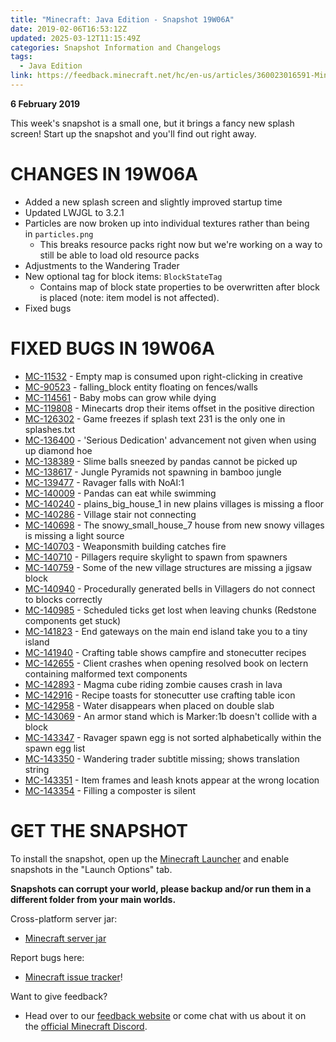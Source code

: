 ```yaml
---
title: "Minecraft: Java Edition - Snapshot 19W06A"
date: 2019-02-06T16:53:12Z
updated: 2025-03-12T11:15:49Z
categories: Snapshot Information and Changelogs
tags:
  - Java Edition
link: https://feedback.minecraft.net/hc/en-us/articles/360023016591-Minecraft-Java-Edition-Snapshot-19W06A
---
```


**6 February 2019**

This week's snapshot is a small one, but it brings a fancy new splash screen! Start up the snapshot and you'll find out right away.

# CHANGES IN 19W06A

- Added a new splash screen and slightly improved startup time
- Updated LWJGL to 3.2.1
- Particles are now broken up into individual textures rather than being in `particles.png`
  - This breaks resource packs right now but we're working on a way to still be able to load old resource packs
- Adjustments to the Wandering Trader
- New optional tag for block items: `BlockStateTag`
  - Contains map of block state properties to be overwritten after block is placed (note: item model is not affected).
- Fixed bugs

# FIXED BUGS IN 19W06A

- [MC-11532](https://bugs.mojang.com/browse/MC-11532) - Empty map is consumed upon right-clicking in creative
- [MC-90523](https://bugs.mojang.com/browse/MC-90523) - falling_block entity floating on fences/walls
- [MC-114561](https://bugs.mojang.com/browse/MC-114561) - Baby mobs can grow while dying
- [MC-119808](https://bugs.mojang.com/browse/MC-119808) - Minecarts drop their items offset in the positive direction
- [MC-126302](https://bugs.mojang.com/browse/MC-126302) - Game freezes if splash text 231 is the only one in splashes.txt
- [MC-136400](https://bugs.mojang.com/browse/MC-136400) - 'Serious Dedication' advancement not given when using up diamond hoe
- [MC-138389](https://bugs.mojang.com/browse/MC-138389) - Slime balls sneezed by pandas cannot be picked up
- [MC-138617](https://bugs.mojang.com/browse/MC-138617) - Jungle Pyramids not spawning in bamboo jungle
- [MC-139477](https://bugs.mojang.com/browse/MC-139477) - Ravager falls with NoAI:1
- [MC-140009](https://bugs.mojang.com/browse/MC-140009) - Pandas can eat while swimming
- [MC-140240](https://bugs.mojang.com/browse/MC-140240) - plains_big_house_1 in new plains villages is missing a floor
- [MC-140286](https://bugs.mojang.com/browse/MC-140286) - Village stair not connecting
- [MC-140698](https://bugs.mojang.com/browse/MC-140698) - The snowy_small_house_7 house from new snowy villages is missing a light source
- [MC-140703](https://bugs.mojang.com/browse/MC-140703) - Weaponsmith building catches fire
- [MC-140710](https://bugs.mojang.com/browse/MC-140710) - Pillagers require skylight to spawn from spawners
- [MC-140759](https://bugs.mojang.com/browse/MC-140759) - Some of the new village structures are missing a jigsaw block
- [MC-140940](https://bugs.mojang.com/browse/MC-140940) - Procedurally generated bells in Villagers do not connect to blocks correctly
- [MC-140985](https://bugs.mojang.com/browse/MC-140985) - Scheduled ticks get lost when leaving chunks (Redstone components get stuck)
- [MC-141823](https://bugs.mojang.com/browse/MC-141823) - End gateways on the main end island take you to a tiny island
- [MC-141940](https://bugs.mojang.com/browse/MC-141940) - Crafting table shows campfire and stonecutter recipes
- [MC-142655](https://bugs.mojang.com/browse/MC-142655) - Client crashes when opening resolved book on lectern containing malformed text components
- [MC-142893](https://bugs.mojang.com/browse/MC-142893) - Magma cube riding zombie causes crash in lava
- [MC-142916](https://bugs.mojang.com/browse/MC-142916) - Recipe toasts for stonecutter use crafting table icon
- [MC-142958](https://bugs.mojang.com/browse/MC-142958) - Water disappears when placed on double slab
- [MC-143069](https://bugs.mojang.com/browse/MC-143069) - An armor stand which is Marker:1b doesn't collide with a block
- [MC-143347](https://bugs.mojang.com/browse/MC-143347) - Ravager spawn egg is not sorted alphabetically within the spawn egg list
- [MC-143350](https://bugs.mojang.com/browse/MC-143350) - Wandering trader subtitle missing; shows translation string
- [MC-143351](https://bugs.mojang.com/browse/MC-143351) - Item frames and leash knots appear at the wrong location
- [MC-143354](https://bugs.mojang.com/browse/MC-143354) - Filling a composter is silent

# GET THE SNAPSHOT

To install the snapshot, open up the [Minecraft Launcher](https://minecraft.net/download) and enable snapshots in the "Launch Options" tab.

**Snapshots can corrupt your world, please backup and/or run them in a different folder from your main worlds.**

Cross-platform server jar:

- [Minecraft server jar](https://launcher.mojang.com/v1/objects/20c069d373e77265aaeeedb733f7051e294325a3/server.jar)

Report bugs here:

- [Minecraft issue tracker](https://bugs.mojang.com/browse/MC)!

Want to give feedback?

- Head over to our [feedback website](http://aka.ms/snapshotfeedback) or come chat with us about it on the [official Minecraft Discord](https://minecraft.net/en-us/article/discord.gg/Minecraft).
